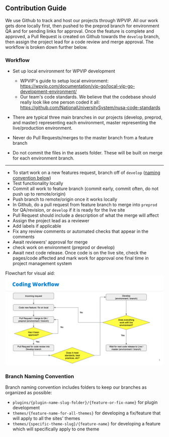 ## Contribution Guide

We use Github to track and host our projects through WPVIP. All our work gets done locally first, then pushed to the preprod branch for environment QA and for sending links for approval. Once the feature is complete and approved, a Pull Request is created on Github towards the `develop` branch, then assign the project lead for a code review and merge approval. The workflow is broken down further below.

### Workflow
- Set up local environment for WPVIP development
  - WPVIP's guide to setup local environment: https://wpvip.com/documentation/vip-go/local-vip-go-development-environment/
  - Our team's code standards. We believe that the codebase should really look like one person coded it all: https://github.com/NationalUniversitySystem/nusa-code-standards

- There are typical three main branches in our projects (develop, preprod, and master) representing each environment, master representing the live/production environment.
- Never do Pull Requests/merges to the master branch from a feature branch
- Do not commit the files in the assets folder. These will be built on merge for each environment branch.
---
- To start work on a new features request, branch off of `develop` ([naming convention below](#branch-naming-convention))
- Test functionality locally
- Commit all work to feature branch (commit early, commit often, do not push up to remote/origin)
- Push branch to remote/origin once it works locally
- In Github, do a pull request from feature branch to merge into `preprod` for QA/revision, or `develop` if it is ready for the live site
- Pull Request should include a description of what the merge will affect
- Assign the project lead as a reviewer
- Add labels if applicable
- Fix any review comments or automated checks that appear in the comments
- Await reviewers' approval for merge
- check work on environment (preprod or develop)
- Await next code release. Once code is on the live site, check the pages/code affected and mark work for approval one final time in project management system

Flowchart for visual aid:
![Coding Workflow](images/coding-workflow.jpg)

### Branch Naming Convention
Branch naming convention includes folders to keep our branches as organized as possible:
- `plugins/{plugin-name-slug-folder}/{feature-or-fix-name}` for plugin development
- `themes/{feature-name-for-all-themes}` for developing a fix/feature that will apply to all the sites' themes
- `themes/{specific-theme-slug}/{feature-name}` for developing a feature which will specifically apply to one theme

